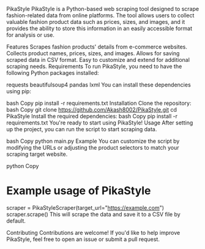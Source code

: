 PikaStyle
PikaStyle is a Python-based web scraping tool designed to scrape fashion-related data from online platforms. The tool allows users to collect valuable fashion product data such as prices, sizes, and images, and it provides the ability to store this information in an easily accessible format for analysis or use.

Features
Scrapes fashion products' details from e-commerce websites.
Collects product names, prices, sizes, and images.
Allows for saving scraped data in CSV format.
Easy to customize and extend for additional scraping needs.
Requirements
To run PikaStyle, you need to have the following Python packages installed:

requests
beautifulsoup4
pandas
lxml
You can install these dependencies using pip:

bash
Copy
pip install -r requirements.txt
Installation
Clone the repository:
bash
Copy
git clone https://github.com/Akash8002/PikaStyle.git
cd PikaStyle
Install the required dependencies:
bash
Copy
pip install -r requirements.txt
You're ready to start using PikaStyle!
Usage
After setting up the project, you can run the script to start scraping data.

bash
Copy
python main.py
Example
You can customize the script by modifying the URLs or adjusting the product selectors to match your scraping target website.

python
Copy
# Example usage of PikaStyle
scraper = PikaStyleScraper(target_url="https://example.com")
scraper.scrape()
This will scrape the data and save it to a CSV file by default.

Contributing
Contributions are welcome! If you'd like to help improve PikaStyle, feel free to open an issue or submit a pull request.
